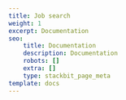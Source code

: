 ```yaml
---
title: Job search
weight: 1
excerpt: Documentation
seo:
    title: Documentation
    description: Documentation
    robots: []
    extra: []
    type: stackbit_page_meta
template: docs
---
```

